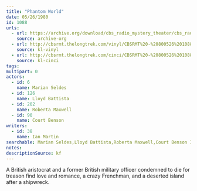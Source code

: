 ```yaml
---
title: "Phantom World"
date: 05/26/1980
id: 1088
urls: 
  - url: https://archive.org/download/cbs_radio_mystery_theater/cbs_radio_mystery_theater-1051-1100.zip/cbs_radio_mystery_theater-1051-1100%2Fcbsrmt_1088_phantom_world.mp3
    source: archive-org
  - url: http://cbsrmt.thelongtrek.com/vinyl/CBSRMT%20-%20800526%201088%20Phantom%20World_afrts.mp3
    source: kl-vinyl
  - url: http://cbsrmt.thelongtrek.com/cinci/CBSRMT%20-%20800526%201088%20Phantom%20World%20(rr%20800916)_cinci.mp3
    source: kl-cinci
tags: 
multipart: 0
actors:  
  - id: 6
    name: Marian Seldes  
  - id: 126
    name: Lloyd Battista  
  - id: 202
    name: Roberta Maxwell  
  - id: 90
    name: Court Benson
writers:  
  - id: 38
    name: Ian Martin
searchable: Marian Seldes,Lloyd Battista,Roberta Maxwell,Court Benson Ian Martin
notes: 
descriptionSource: kf
---
```

A British aristocrat and a former British military officer condemned to die for treason find love and romance, a crazy Frenchman, and a deserted island after a shipwreck.